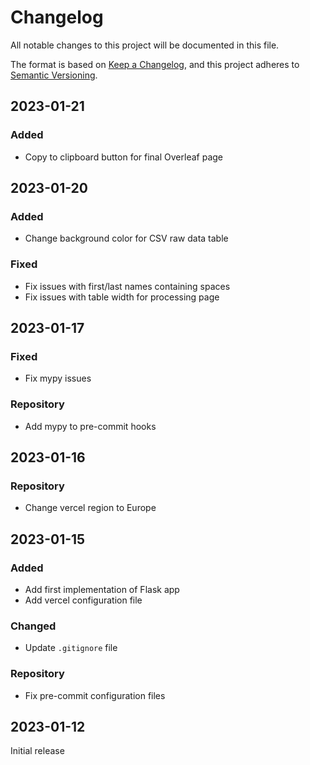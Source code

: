 # Changelog

All notable changes to this project will be documented in this file.

The format is based on [Keep a Changelog](https://keepachangelog.com/en/1.0.0/),
and this project adheres to [Semantic Versioning](https://semver.org/spec/v2.0.0.html).

## 2023-01-21

### Added

-   Copy to clipboard button for final Overleaf page


## 2023-01-20

### Added

-   Change background color for CSV raw data table

### Fixed

-   Fix issues with first/last names containing spaces
-   Fix issues with table width for processing page


## 2023-01-17

### Fixed

-   Fix mypy issues

### Repository

-   Add mypy to pre-commit hooks


## 2023-01-16

### Repository

-   Change vercel region to Europe


## 2023-01-15

### Added

-   Add first implementation of Flask app
-   Add vercel configuration file

### Changed

-   Update `.gitignore` file

### Repository

-   Fix pre-commit configuration files


## 2023-01-12

Initial release
